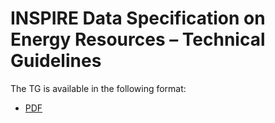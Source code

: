# INSPIRE Data Specification on Energy Resources – Technical Guidelines

The TG is available in the following format:
* [PDF](dataspecification_er.pdf)
